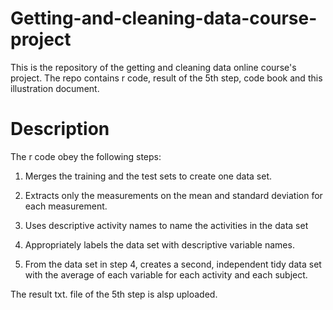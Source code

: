 # Getting-and-cleaning-data-course-project
This is the repository of the getting and cleaning data online course's project. The repo contains r code, result of the 5th step, code book and this illustration document.

# Description
The r code obey the following steps:

1. Merges the training and the test sets to create one data set.

2. Extracts only the measurements on the mean and standard deviation for each measurement. 

3. Uses descriptive activity names to name the activities in the data set

4. Appropriately labels the data set with descriptive variable names. 

5. From the data set in step 4, creates a second, independent tidy data set with the average of each variable for each activity and each subject.

The result txt. file of the 5th step is alsp uploaded. 
